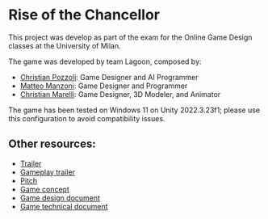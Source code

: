 # Rise of the Chancellor

This project was develop as part of the exam for the Online Game Design classes at the University of Milan.

The game was developed by team Lagoon, composed by:
- [Christian Pozzoli](https://www.linkedin.com/in/christian-pozzoli-01a246216): Game Designer and AI Programmer
- [Matteo Manzoni](https://www.linkedin.com/in/matteo-manzoni3033/): Game Designer and Programmer
- [Christian Marelli](https://www.linkedin.com/in/christian-marelli-18a20b157/): Game Designer, 3D Modeler, and Animator

The game has been tested on Windows 11 on Unity 2022.3.23f1; please use this configuration to avoid compatibility issues.

## Other resources:
- [Trailer](https://youtu.be/7WKIKZCqbLs)
- [Gameplay trailer](https://youtu.be/q783GfBAZrI)
- [Pitch](Docs/Pitch.pdf)
- [Game concept](Docs/Concept.pdf)
- [Game design document](Docs/GDD.pdf)
- [Game technical document](Docs/GTD.pdf)
